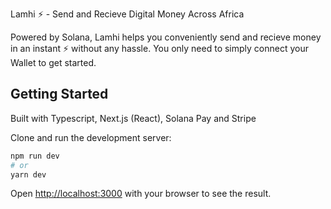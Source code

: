 Lamhi ⚡ - Send and Recieve Digital Money Across Africa

Powered by Solana, Lamhi helps you conveniently send and recieve money in an instant ⚡ without any hassle. You only need to simply connect your Wallet to get started.

## Getting Started
Built with Typescript, Next.js (React), Solana Pay and Stripe 

Clone and run the development server:

```bash
npm run dev
# or
yarn dev
```

Open [http://localhost:3000](http://localhost:3000) with your browser to see the result.


